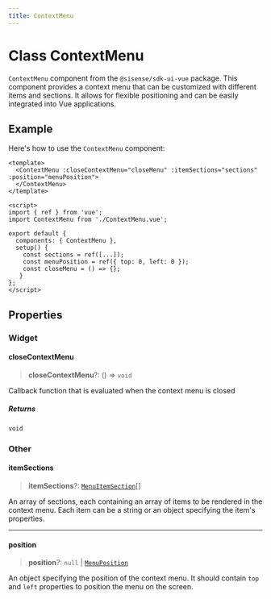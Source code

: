 ```yaml
---
title: ContextMenu
---
```


# Class ContextMenu

`ContextMenu` component from the `@sisense/sdk-ui-vue` package.
This component provides a context menu that can be customized with different items and sections.
It allows for flexible positioning and can be easily integrated into Vue applications.

## Example

Here's how to use the `ContextMenu` component:
```vue
<template>
  <ContextMenu :closeContextMenu="closeMenu" :itemSections="sections" :position="menuPosition">
  </ContextMenu>
</template>

<script>
import { ref } from 'vue';
import ContextMenu from './ContextMenu.vue';

export default {
  components: { ContextMenu },
  setup() {
    const sections = ref([...]);
    const menuPosition = ref({ top: 0, left: 0 });
    const closeMenu = () => {};
   }
};
</script>
```

## Properties

### Widget

#### closeContextMenu

> **closeContextMenu**?: () => `void`

Callback function that is evaluated when the context menu is closed

##### Returns

`void`

### Other

#### itemSections

> **itemSections**?: [`MenuItemSection`](../type-aliases/type-alias.MenuItemSection.md)[]

An array of sections, each containing an array of items to be rendered in the context menu. Each item can be a string or an object specifying the item's properties.

***

#### position

> **position**?: `null` \| [`MenuPosition`](../type-aliases/type-alias.MenuPosition.md)

An object specifying the position of the context menu. It should contain `top` and `left` properties to position the menu on the screen.
